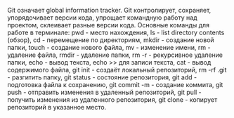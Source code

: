 Git означает global information tracker. Git контролирует, сохраняет, упорядочивает версии кода,
упрощает командную работу над проектом, склеивает разные версии кода. Основные команды для работе в терминале:
pwd - место нахождения, ls - list directory contents (обзор), cd - перемещение по директориям, mkdir - создание
новой папки, touch - создание нового файла, mv - изменение имени, rm - удаление файла, rmdir - удаление папки,
rm -r - рекурсивное удаление папки, echo - вывод текста, echo >> для записи текста, cat - вывод содержимого
файла, git init - создаёт локальный репозиторий, rm -rf .git - разгитить папку, git status - состояние репозитория,
git add - подготовка файла к сохранению, git commit -m - создание коммита, git push - отправить изменения в удаленный
репозиторий, git pull - получить изменения из удаленного репозитория, git clone - копирует репозиторий в указанное место.
